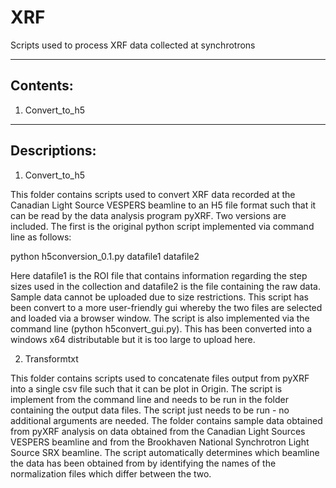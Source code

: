# XRF
Scripts used to process XRF data collected at synchrotrons

-----------------------------------------------------------------------------------------------------------------------------------------------
Contents:
-----------------------------------------------------------------------------------------------------------------------------------------------

1. Convert_to_h5


-----------------------------------------------------------------------------------------------------------------------------------------------
Descriptions:
-----------------------------------------------------------------------------------------------------------------------------------------------
1. Convert_to_h5

This folder contains scripts used to convert XRF data recorded at the Canadian Light Source VESPERS beamline to an H5 file format such that it can be read by the data analysis program pyXRF. Two versions are included. The first is the original python script implemented via command line as follows: 

python h5conversion_0.1.py datafile1 datafile2

Here datafile1 is the ROI file that contains information regarding the step sizes used in the collection and datafile2 is the file containing the raw data. Sample data cannot be uploaded due to size restrictions. This script has been convert to a more user-friendly gui whereby the two files are selected and loaded via a browser window. The script is also implemented via the command line (python h5convert_gui.py). This has been converted into a windows x64 distributable but it is too large to upload here.

2. Transformtxt

This folder contains scripts used to concatenate files output from pyXRF into a single csv file such that it can be plot in Origin. The script is implement from the command line and needs to be run in the folder containing the output data files. The script just needs to be run - no additional arguments are needed. The folder contains sample data obtained from pyXRF analysis on data obtained from the Canadian Light Sources VESPERS beamline and from the Brookhaven National Synchrotron Light Source SRX beamline. The script automatically determines which beamline the data has been obtained from by identifying the names of the normalization files which differ between the two.
